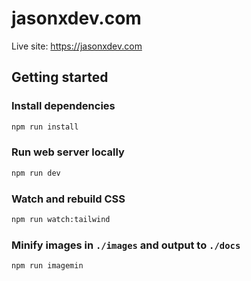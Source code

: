 # jasonxdev.com

Live site: https://jasonxdev.com

## Getting started

### Install dependencies

```sh
npm run install
```

### Run web server locally

```sh
npm run dev
```

### Watch and rebuild CSS

```sh
npm run watch:tailwind
```

### Minify images in `./images` and output to `./docs`

```sh
npm run imagemin
```
